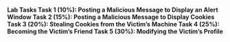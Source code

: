 
**Lab Tasks
    Task 1 (10%): Posting a Malicious Message to Display an Alert Window
    Task 2 (15%): Posting a Malicious Message to Display Cookies
    Task 3 (20%): Stealing Cookies from the Victim’s Machine
    Task 4 (25%): Becoming the Victim’s Friend
    Task 5 (30%): Modifying the Victim’s Profile**


